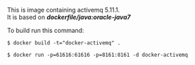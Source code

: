 This is image containing activemq 5.11.1.   
It is based on ***dockerfile/java:oracle-java7***

To build run this command:
```
$ docker build -t="docker-activemq" .

$ docker run -p=61616:61616 -p=8161:8161 -d docker-activemq
```


